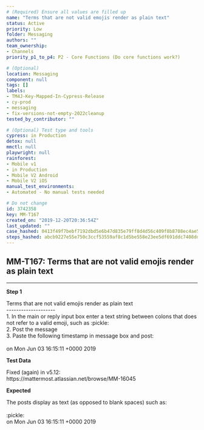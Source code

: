```yaml
---
# (Required) Ensure all values are filled up
name: "Terms that are not valid emojis render as plain text"
status: Active
priority: Low
folder: Messaging
authors: ""
team_ownership:
- Channels
priority_p1_to_p4: P2 - Core Functions (Do core functions work?)

# (Optional)
location: Messaging
component: null
tags: []
labels:
- TM4J-Key-Mapped-In-Cypress-Release
- cy-prod
- messaging
- fix-versions-not-empty-2022cleanup
tested_by_contributor: ""

# (Optional) Test type and tools
cypress: in Production
detox: null
mmctl: null
playwright: null
rainforest:
- Mobile v1
- in Production
- Mobile V2 Android
- Mobile V2 iOS
manual_test_environments:
- Automated - No manual tests needed

# Do not change
id: 3742358
key: MM-T167
created_on: "2019-12-20T20:36:54Z"
last_updated: ""
case_hashed: 0413f49f7bebf7192dbd5e6b47d835e79ff8d4d56c409f8b8708ec4ae5ac8e3e07cfd9dd073feaa2793c4be2d19c67cb
steps_hashed: abcb9227e55e750c3ccf53559af8c1d5be558e23ee5df691ddc7408dd7a1faa310cd352ab17e26f0515bc3017030ee47
---
```


<!-- (Auto-generated) Based on frontmatter's "key" and "name" -->

## MM-T167: Terms that are not valid emojis render as plain text

---

**Step 1**

Terms that are not valid emojis render as plain text\
\--------------------\
1\. In the main or reply input box enter a text string between colons that does not refer to a valid emoji, such as :pickle:\
2\. Post the message\
3\. Paste the following timestamp in message box and post:\
\
on Mon Jun 03 16:15:11 +0000 2019

**Test Data**

Fixed (again) in v5.12:\
https\://mattermost.atlassian.net/browse/MM-16045

**Expected**

The posts display as text (as opposed to blank spaces) such as:\
\
:pickle:\
on Mon Jun 03 16:15:11 +0000 2019
